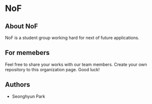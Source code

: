 NoF
===

## About NoF
NoF is a student group working hard for next of future applications.

## For memebers
Feel free to share your works with our team members.
Create your own repository to this organization page.
Good luck!

## Authors
* Seonghyun Park

